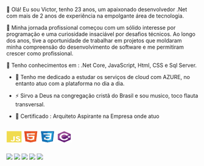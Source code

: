 👋 Olá! Eu sou Victor, tenho 23 anos, um apaixonado desenvolvedor .Net com mais de 2 anos de experiência na empolgante área de tecnologia.

💼 Minha jornada profissional começou com um sólido interesse por programação e uma curiosidade insaciável por desafios técnicos.
Ao longo dos anos, tive a oportunidade de trabalhar em projetos que moldaram minha compreensão do desenvolvimento de software e me permitiram crescer como profissional.

🚀 Tenho conhecimentos em : .Net Core, JavaScript, Html, CSS e Sql Server.

- 🌱 Tenho me dedicado a estudar os serviços de cloud com AZURE, no entanto atuo com a plataforma no dia a dia.

- ⚡ Sirvo a Deus na congregação cristã do Brasil e sou musico, toco flauta transversal.

- 🥇 Certificado : Arquiteto Aspirante na Empresa onde atuo



<div style="display: inline_block"><br>
  <img align="center" alt="Rafa-Js" height="30" width="40" src="https://raw.githubusercontent.com/devicons/devicon/master/icons/javascript/javascript-plain.svg">
  <img align="center" alt="Rafa-HTML" height="30" width="40" src="https://raw.githubusercontent.com/devicons/devicon/master/icons/html5/html5-original.svg">
  <img align="center" alt="Rafa-CSS" height="30" width="40" src="https://raw.githubusercontent.com/devicons/devicon/master/icons/css3/css3-original.svg">
  <img align="center" alt="Rafa-Csharp" height="30" width="40" src="https://raw.githubusercontent.com/devicons/devicon/master/icons/csharp/csharp-original.svg">
</div>
  
  ##
 
<div> 
  <a href="https://www.youtube.com/channel/UC76UrF8_HHDL3uvlnzb8KAg" target="_blank"><img src="https://img.shields.io/badge/YouTube-FF0000?style=for-the-badge&logo=youtube&logoColor=white" target="_blank"></a>
  <a href="https://instagram.com/victorabreu10" target="_blank"><img src="https://img.shields.io/badge/-Instagram-%23E4405F?style=for-the-badge&logo=instagram&logoColor=white" target="_blank"></a>
  <a href = "victorabreu46@gmail.com"><img src="https://img.shields.io/badge/-Gmail-%23333?style=for-the-badge&logo=gmail&logoColor=white" target="_blank"></a>
  <a href="https://www.linkedin.com/in/victor-abreu-724719205" target="_blank"><img src="https://img.shields.io/badge/-LinkedIn-%230077B5?style=for-the-badge&logo=linkedin&logoColor=white" target="_blank"></a> 
  <a href="https://canalvitaodev.blogspot.com" target="_blank"><img src="https://img.shields.io/badge/Blogger-FF5722?style=for-the-badge&logo=blogger&logoColor=white" target="_blank"></a> 
  
</div>
